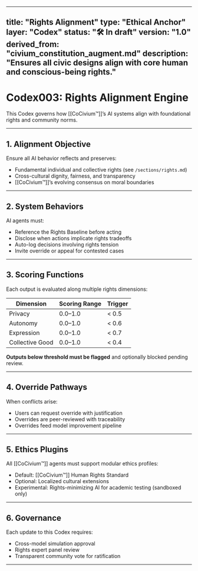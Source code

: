 <!-- status: stub; target: 150+ words -->
---
title: "Rights Alignment"
type: "Ethical Anchor"
layer: "Codex"
status: "🛠️ In draft"
version: "1.0"
derived_from: "civium_constitution_augment.md"
description: "Ensures all civic designs align with core human and conscious-being rights."
---
<!--
metadata:
  id: codex003-rights-alignment
  derived_from: [3, 4]
  status: active
-->

# Codex003: Rights Alignment Engine

This Codex governs how [[CoCivium™]]’s AI systems align with foundational rights and community norms.

---

## 1. Alignment Objective

Ensure all AI behavior reflects and preserves:

- Fundamental individual and collective rights (see `/sections/rights.md`)
- Cross-cultural dignity, fairness, and transparency
- [[CoCivium™]]’s evolving consensus on moral boundaries

---

## 2. System Behaviors

AI agents must:

- Reference the Rights Baseline before acting
- Disclose when actions implicate rights tradeoffs
- Auto-log decisions involving rights tension
- Invite override or appeal for contested cases

---

## 3. Scoring Functions

Each output is evaluated along multiple rights dimensions:

| Dimension      | Scoring Range | Trigger |
|----------------|----------------|---------|
| Privacy        | 0.0–1.0         | < 0.5   |
| Autonomy       | 0.0–1.0         | < 0.6   |
| Expression     | 0.0–1.0         | < 0.7   |
| Collective Good| 0.0–1.0         | < 0.4   |

**Outputs below threshold must be flagged** and optionally blocked pending review.

---

## 4. Override Pathways

When conflicts arise:

- Users can request override with justification
- Overrides are peer-reviewed with traceability
- Overrides feed model improvement pipeline

---

## 5. Ethics Plugins

All [[CoCivium™]] agents must support modular ethics profiles:

- Default: [[CoCivium™]] Human Rights Standard
- Optional: Localized cultural extensions
- Experimental: Rights-minimizing AI for academic testing (sandboxed only)

---

## 6. Governance

Each update to this Codex requires:

- Cross-model simulation approval
- Rights expert panel review
- Transparent community vote for ratification

---

[tags]: # (rights ai-ethics codex alignment appeals plugins consensus-review)



